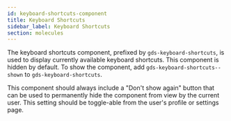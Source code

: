 ```yaml
---
id: keyboard-shortcuts-component
title: Keyboard Shortcuts
sidebar_label: Keyboard Shortcuts
section: molecules
---
```


The keyboard shortcuts component, prefixed by `gds-keyboard-shortcuts`, is used to display currently available keyboard shortcuts. This component is hidden by default. To show the component, add `gds-keyboard-shortcuts--shown` to `gds-keyboard-shortcuts`.

This component should always include a "Don't show again" button that can be used to permanently hide the component from view by the current user. This setting should be toggle-able from the user's profile or settings page.
